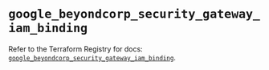 # `google_beyondcorp_security_gateway_iam_binding`

Refer to the Terraform Registry for docs: [`google_beyondcorp_security_gateway_iam_binding`](https://registry.terraform.io/providers/hashicorp/google/6.38.0/docs/resources/beyondcorp_security_gateway_iam_binding).
